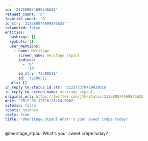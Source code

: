 ```yaml
---
id: '212580874699546625'
retweet_count: '0'
favorite_count: '0'
id_str: '212580874699546625'
retweeted: false
entities:
  hashtags: []
  symbols: []
  user_mentions:
    - name: Meritage
      screen_name: meritage_stpaul
      indices:
        - '0'
        - '16'
      id_str: '72280511'
      id: '72280511'
  urls: []
in_reply_to_status_id_str: '212573376429039616'
in_reply_to_screen_name: meritage_stpaul
original_url: https://twitter.com/jth/status/212580874699546625
date: '2012-06-12T16:23:24.000Z'
sitemap: false
robots: noindex
reply: true
title: '@meritage_stpaul What''s your sweet crêpe today?'
---
```


@meritage_stpaul What's your sweet crêpe today?